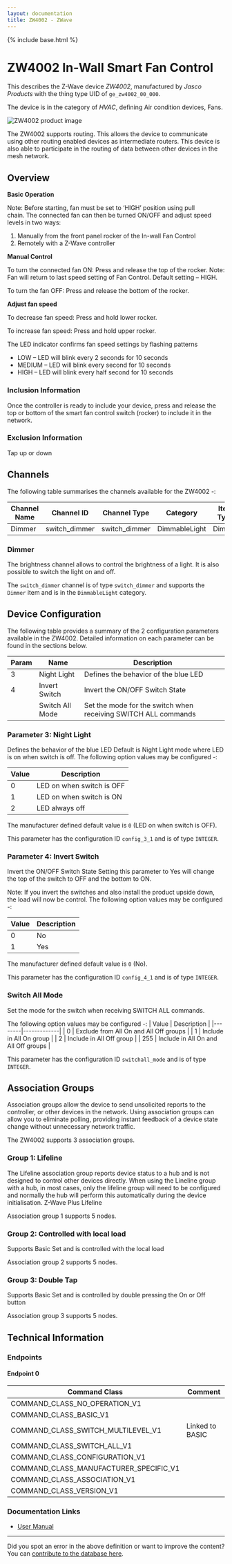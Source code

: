 ```yaml
---
layout: documentation
title: ZW4002 - ZWave
---
```


{% include base.html %}

# ZW4002 In-Wall Smart Fan Control
This describes the Z-Wave device *ZW4002*, manufactured by *Jasco Products* with the thing type UID of ```ge_zw4002_00_000```.

The device is in the category of *HVAC*, defining Air condition devices, Fans.

![ZW4002 product image](https://www.cd-jackson.com/zwave_device_uploads/281/281_default.jpg)


The ZW4002 supports routing. This allows the device to communicate using other routing enabled devices as intermediate routers.  This device is also able to participate in the routing of data between other devices in the mesh network.

## Overview

**Basic Operation**

Note: Before starting, fan must be set to ‘HIGH’ position using pull chain. The connected fan can then be turned ON/OFF and adjust speed levels in two ways:

  1. Manually from the front panel rocker of the In-wall Fan Control
  2. Remotely with a Z-Wave controller

**Manual Control**

To turn the connected fan ON: Press and release the top of the rocker. Note: Fan will return to last speed setting of Fan Control. Default setting – HIGH.

To turn the fan OFF: Press and release the bottom of the rocker.

**Adjust fan speed**

To decrease fan speed: Press and hold lower rocker.

To increase fan speed: Press and hold upper rocker.

The LED indicator confirms fan speed settings by flashing patterns

  * LOW – LED will blink every 2 seconds for 10 seconds
  * MEDIUM – LED will blink every second for 10 seconds
  * HIGH – LED will blink every half second for 10 seconds

### Inclusion Information

Once the controller is ready to include your device, press and release the top or bottom of the smart fan control switch (rocker) to include it in the network.

### Exclusion Information

Tap up or down

## Channels

The following table summarises the channels available for the ZW4002 -:

| Channel Name | Channel ID | Channel Type | Category | Item Type |
|--------------|------------|--------------|----------|-----------|
| Dimmer | switch_dimmer | switch_dimmer | DimmableLight | Dimmer | 

### Dimmer
The brightness channel allows to control the brightness of a light.
            It is also possible to switch the light on and off.

The ```switch_dimmer``` channel is of type ```switch_dimmer``` and supports the ```Dimmer``` item and is in the ```DimmableLight``` category.



## Device Configuration

The following table provides a summary of the 2 configuration parameters available in the ZW4002.
Detailed information on each parameter can be found in the sections below.

| Param | Name  | Description |
|-------|-------|-------------|
| 3 | Night Light | Defines the behavior of the blue LED |
| 4 | Invert Switch | Invert the ON/OFF Switch State |
|  | Switch All Mode | Set the mode for the switch when receiving SWITCH ALL commands |

### Parameter 3: Night Light

Defines the behavior of the blue LED
Default is Night Light mode where LED is on when switch is off.
The following option values may be configured -:

| Value  | Description |
|--------|-------------|
| 0 | LED on when switch is OFF |
| 1 | LED on when switch is ON |
| 2 | LED always off |

The manufacturer defined default value is ```0``` (LED on when switch is OFF).

This parameter has the configuration ID ```config_3_1``` and is of type ```INTEGER```.


### Parameter 4: Invert Switch

Invert the ON/OFF Switch State
Setting this parameter to Yes will change the top of the switch to OFF and the bottom to ON.

Note: If you invert the switches and also install the product upside down, the load will now be control.
The following option values may be configured -:

| Value  | Description |
|--------|-------------|
| 0 | No |
| 1 | Yes |

The manufacturer defined default value is ```0``` (No).

This parameter has the configuration ID ```config_4_1``` and is of type ```INTEGER```.

### Switch All Mode

Set the mode for the switch when receiving SWITCH ALL commands.

The following option values may be configured -:
| Value  | Description |
|--------|-------------|
| 0 | Exclude from All On and All Off groups |
| 1 | Include in All On group |
| 2 | Include in All Off group |
| 255 | Include in All On and All Off groups |

This parameter has the configuration ID ```switchall_mode``` and is of type ```INTEGER```.


## Association Groups

Association groups allow the device to send unsolicited reports to the controller, or other devices in the network. Using association groups can allow you to eliminate polling, providing instant feedback of a device state change without unnecessary network traffic.

The ZW4002 supports 3 association groups.

### Group 1: Lifeline

The Lifeline association group reports device status to a hub and is not designed to control other devices directly. When using the Lineline group with a hub, in most cases, only the lifeline group will need to be configured and normally the hub will perform this automatically during the device initialisation.
Z-Wave Plus Lifeline

Association group 1 supports 5 nodes.

### Group 2: Controlled with local load

Supports Basic Set and is controlled with the local load

Association group 2 supports 5 nodes.

### Group 3: Double Tap

Supports Basic Set and is controlled by double pressing the On or Off button

Association group 3 supports 5 nodes.

## Technical Information

### Endpoints

#### Endpoint 0

| Command Class | Comment |
|---------------|---------|
| COMMAND_CLASS_NO_OPERATION_V1| |
| COMMAND_CLASS_BASIC_V1| |
| COMMAND_CLASS_SWITCH_MULTILEVEL_V1| Linked to BASIC|
| COMMAND_CLASS_SWITCH_ALL_V1| |
| COMMAND_CLASS_CONFIGURATION_V1| |
| COMMAND_CLASS_MANUFACTURER_SPECIFIC_V1| |
| COMMAND_CLASS_ASSOCIATION_V1| |
| COMMAND_CLASS_VERSION_V1| |

### Documentation Links

* [User Manual](https://www.cd-jackson.com/zwave_device_uploads/281/12730-EnFrSp-QStart-V1-081314.pdf)

---

Did you spot an error in the above definition or want to improve the content?
You can [contribute to the database here](http://www.cd-jackson.com/index.php/zwave/zwave-device-database/zwave-device-list/devicesummary/281).
